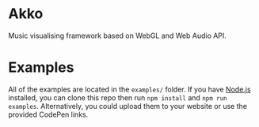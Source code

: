 # Akko

Music visualising framework based on WebGL and Web Audio API.

# Examples

All of the examples are located in the `examples/` folder. If you have [Node.js](https://nodejs.org/en/) installed, you can clone this repo then run `npm install` and `npm run examples`. Alternatively, you could upload them to your website or use the provided CodePen links.